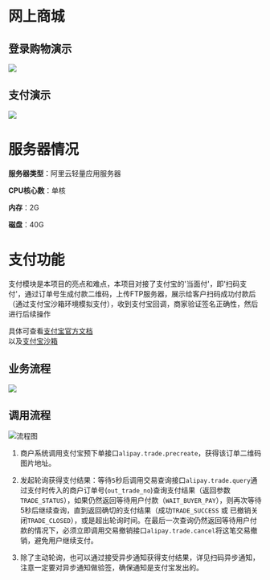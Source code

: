 # 网上商城

## 登录购物演示

![](./img/buy.gif)

## 支付演示

![](./img/pay.gif)

# 服务器情况

**服务器类型**：阿里云轻量应用服务器

**CPU核心数**：单核

**内存**：2G

**磁盘**：40G

# 支付功能

支付模块是本项目的亮点和难点，本项目对接了支付宝的'当面付'，即'扫码支付'，通过订单号生成付款二维码，上传FTP服务器，展示给客户扫码成功付款后（通过支付宝沙箱环境模拟支付），收到支付宝回调，商家验证签名正确性，然后进行后续操作

具体可查看[支付宝官方文档](https://doc.open.alipay.com/docs/doc.htm?spm=a219a.7629140.0.0.Q4tRmQ&treeId=193&articleId=105072&docType=1)<br>
以及[支付宝沙箱](https://openhome.alipay.com/platform/appDaily.htm?tab=info)<br>

## 业务流程

![](http://img01.taobaocdn.com/top/i1/LB1KXhmLXXXXXaIapXXXXXXXXXX)

## 调用流程

![流程图](https://img.alicdn.com/top/i1/LB14VRALXXXXXcnXXXXXXXXXXXX)

1. 商户系统调用支付宝预下单接口`alipay.trade.precreate`，获得该订单二维码图片地址。

2. 发起轮询获得支付结果：等待`5`秒后调用交易查询接口`alipay.trade.query`通过支付时传入的商户订单号(`out_trade_no`)查询支付结果（返回参数`TRADE_STATUS`），如果仍然返回等待用户付款（`WAIT_BUYER_PAY`），则再次等待5秒后继续查询，直到返回确切的支付结果（成功`TRADE_SUCCESS` 或 已撤销关闭`TRADE_CLOSED`），或是超出轮询时间。在最后一次查询仍然返回等待用户付款的情况下，必须立即调用交易撤销接口`alipay.trade.cancel`将这笔交易撤销，避免用户继续支付。

3. 除了主动轮询，也可以通过接受异步通知获得支付结果，详见扫码异步通知，注意一定要对异步通知做验签，确保通知是支付宝发出的。